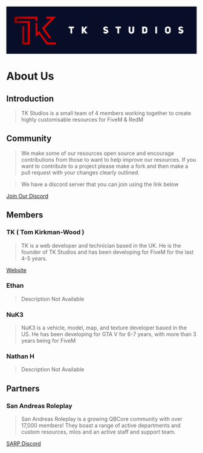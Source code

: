 <title>Test</title>

<img style="margin-top: 100px" src="./assets/images/banner.png">

# About Us

## Introduction

> TK Studios is a small team of 4 members working together to create highly customisable resources for FiveM & RedM

## Community

> We make some of our resources open source and encourage contributions from those to want to help improve our resources. If you want to contribute to a project please make a fork and then make a pull request with your changes clearly outlined.

> We have a discord server that you can join using the link below

<a class="btn" name="button" target="_blank" href="https://discord.gg/5FVCrX4PVW">Join Our Discord</a>

## Members

### TK ( Tom Kirkman-Wood )

> TK is a web developer and technician based in the UK. He is the founder of TK Studios and has been developing for FiveM for the last 4-5 years.

<a class="btn" name="button" target="_blank" href="https://site.tkw.bz">Website</a>

### Ethan

> Description Not Available

### NuK3

> NuK3 is a vehicle, model, map, and texture developer based in the US. He has been developing for GTA V for 6-7 years, with more than 3 years being for FiveM

### Nathan H

> Description Not Available

## Partners

### San Andreas Roleplay

> San Andreas Roleplay is a growing QBCore community with over 17,000 members! They boast a range of active departments and custom resources, mlos and an active staff and support team.

<a class="btn" name="button" target="_blank" href="https://discord.gg/sarp">SARP Discord</a>
